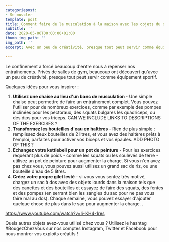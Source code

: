 ```yaml
---
categoriepost:
- Se muscler
template: post
title: Comment faire de la musculation à la maison avec les objets du quotidien
subtitle: ''
date: 2020-05-06T00:00:00+01:00
thumb_img_path: ''
img_path: ''
excerpt: Avec un peu de créativité, presque tout peut servir comme équipement de musculation

---
```

Le confinement a forcé beaucoup d'entre nous à repenser nos entraînements. Privés de salles de gym, beaucoup ont découvert qu'avec un peu de créativité, presque tout peut servir comme équipement sportif.

Quelques idées pour vous inspirer :

1. **Utilisez une chaise au lieu d'un banc de musculation -** Une simple chaise peut permettre de faire un entraînement complet. Vous pouvez l'utiliser pour de nombreux exercices, comme par exemple des pompes inclinées pour les pectoraux, des squats bulgares les quadriceps, ou des dips pour vos triceps. CAN WE INCLUDE LINKS TO DESCRIPTIONS OF THE EXERCISES ?
2. **Transformez les bouteilles d'eau en haltères** - Rien de plus simple : remplissez deux bouteilles de 2 litres, et vous avez des haltères prêts à l'emploi, parfaites pour activer vos biceps et vos épaules. ADD PHOTO OF THIS ? 
3. **Echangez votre kettlebell pour un pot de peinture** - Pour les exercices requérant plus de poids - comme les squats ou les soulevés de terre - utilisez un pot de peinture pour augmenter la charge. Si vous n'en avez pas chez vous, vous pouvez aussi utilisez un grand sac de riz, ou une bouteille d'eau de 5 litres.
4. **Créez votre propre gilet lesté** - si vous vous sentez très motivé, chargez un sac à dos avec des objets lourds dans la maison tels que des canettes et des bouteilles et essayez de faire des squats, des fentes et des pompes (en serrant bien les sangles du sac pour ne pas vous faire mal au dos). Chaque semaine, vous pouvez essayer d'ajouter quelque chose de plus dans le sac pour augmenter la charge. .

https://www.youtube.com/watch?v=Ii-KH4-1res

Quels autres objets avez-vous utilisé chez vous ? Utilisez le hashtag #BougezChezVous sur nos comptes Instagram, Twitter et Facebook pour nous montrer vos exploits créatifs !